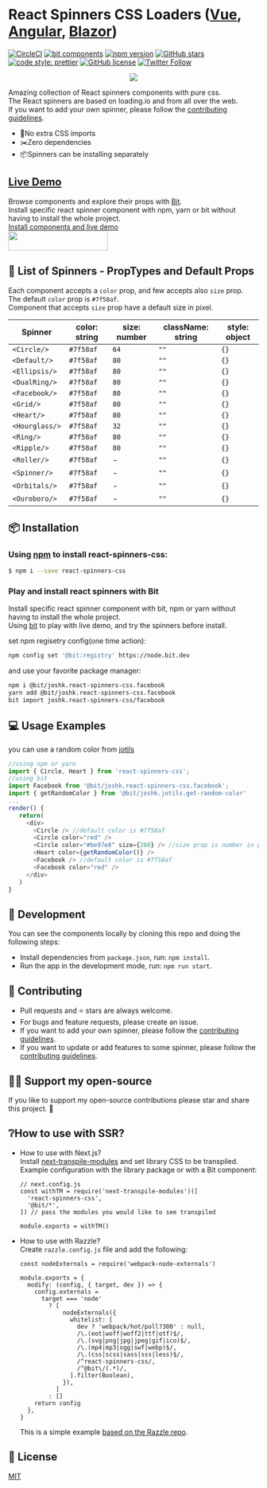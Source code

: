 # React Spinners CSS Loaders ([Vue](https://github.com/JoshK2/vue-spinners-css), [Angular](https://github.com/JoshK2/ng-spinners), [Blazor](https://github.com/ayodejii/blazor-spinner-css))

[![CircleCI](https://circleci.com/gh/JoshK2/react-spinners-css.svg?style=svg)](https://circleci.com/gh/JoshK2/react-spinners-css)
[![bit components](https://img.shields.io/badge/dynamic/json.svg?color=6e3991&label=bit%20components&query=payload.totalComponents&url=https%3A%2F%2Fapi.bit.dev%2Fscope%2Fjoshk%2Freact-spinners-css)](https://bit.dev/joshk/react-spinners-css)
[![npm version](https://badge.fury.io/js/react-spinners-css.svg)](https://www.npmjs.com/package/react-spinners-css)
[![GitHub stars](https://img.shields.io/github/stars/joshk2/react-spinners-css)](https://github.com/JoshK2/react-spinners-css/stargazers)
[![code style: prettier](https://img.shields.io/badge/code_style-prettier-ff69b4.svg)](https://github.com/prettier/prettier)
[![GitHub license](https://img.shields.io/badge/license-MIT-blue.svg)](https://raw.githubusercontent.com/JoshK2/react-spinners-css/master/LICENSE)
[![Twitter Follow](https://img.shields.io/twitter/follow/joshkuttler)](https://twitter.com/JoshKuttler)

<p align="center">
  <a href="https://bit.dev/joshk/react-spinners-css"><img src="https://i.imagesup.co/images2/1d67baaff0ba984979234d95271099843299dda1.gif"></a>
</p>

Amazing collection of React spinners components with pure css.  
The React spinners are based on loading.io and from all over the web.  
If you want to add your own spinner, please follow the [contributing guidelines](CONTRIBUTING.md).

- 💅No extra CSS imports
- ✂️Zero dependencies
- 📦Spinners can be installing separately

## [Live Demo](https://bit.dev/joshk/react-spinners-css)

Browse components and explore their props with [Bit](https://bit.dev/joshk/react-spinners-css).  
Install specific react spinner component with npm, yarn or bit without having to install the whole project.  
[Install components and live demo](https://bit.dev/joshk/react-spinners-css)  
<a href="https://bit.dev/joshk/react-spinners-css" target="_blank"><img width="200" height="39" src="https://i.imagesup.co/images2/4a64f008951cd66e56d4f1e0141a27df584a1e94.png"></a>

## 🚀 List of Spinners - PropTypes and Default Props

Each component accepts a `color` prop, and few accepts also `size` prop.  
The default `color` prop is `#7f58af`.  
Component that accepts `size` prop have a default size in pixel.

| Spinner        | color: string | size: number | className: string | style: object |
| -------------- | ------------- | ------------ | ----------------- | ------------- |
| `<Circle/>`    | `#7f58af`     | `64`         | `""`              | `{}`          |
| `<Default/>`   | `#7f58af`     | `80`         | `""`              | `{}`          |
| `<Ellipsis/>`  | `#7f58af`     | `80`         | `""`              | `{}`          |
| `<DualRing/>`  | `#7f58af`     | `80`         | `""`              | `{}`          |
| `<Facebook/>`  | `#7f58af`     | `80`         | `""`              | `{}`          |
| `<Grid/>`      | `#7f58af`     | `80`         | `""`              | `{}`          |
| `<Heart/>`     | `#7f58af`     | `80`         | `""`              | `{}`          |
| `<Hourglass/>` | `#7f58af`     | `32`         | `""`              | `{}`          |
| `<Ring/>`      | `#7f58af`     | `80`         | `""`              | `{}`          |
| `<Ripple/>`    | `#7f58af`     | `80`         | `""`              | `{}`          |
| `<Roller/>`    | `#7f58af`     | -            | `""`              | `{}`          |
| `<Spinner/>`   | `#7f58af`     | -            | `""`              | `{}`          |
| `<Orbitals/>`  | `#7f58af`     | -            | `""`              | `{}`          |
| `<Ouroboro/>`  | `#7f58af`     | -            | `""`              | `{}`          |

## 📦 Installation

### Using [npm](https://www.npmjs.com/package/react-spinners-css) to install react-spinners-css:

```bash
$ npm i --save react-spinners-css
```

### Play and install react spinners with Bit

Install specific react spinner component with bit, npm or yarn without having to install the whole project.  
Using [bit](https://bit.dev/joshk/react-spinners-css) to play with live demo, and try the spinners before install.

set npm regisetry config(one time action):

```bash
npm config set '@bit:registry' https://node.bit.dev
```

and use your favorite package manager:

```bash
npm i @bit/joshk.react-spinners-css.facebook
yarn add @bit/joshk.react-spinners-css.facebook
bit import joshk.react-spinners-css/facebook
```

## 💻 Usage Examples

you can use a random color from [jotils](https://bit.dev/joshk/jotils/get-random-color)

```javascript
//using npm or yarn
import { Circle, Heart } from 'react-spinners-css';
//using bit
import Facebook from '@bit/joshk.react-spinners-css.facebook';
import { getRandomColor } from '@bit/joshk.jotils.get-random-color'
...
render() {
   return(
     <div>
       <Circle /> //default color is #7f58af
       <Circle color="red" />
       <Circle color="#be97e8" size={200} /> //size prop is number in pixel
       <Heart color={getRandomColor()} />
       <Facebook /> //default color is #7f58af
       <Facebook color="red" />
     </div>
   )
}
```

## 👾 Development

You can see the components locally by cloning this repo and doing the following steps:

- Install dependencies from `package.json`, run: `npm install`.
- Run the app in the development mode, run: `npm run start`.

## 🙌 Contributing

- Pull requests and ⭐ stars are always welcome.
- For bugs and feature requests, please create an issue.
- If you want to add your own spinner, please follow the [contributing guidelines](CONTRIBUTING.md).
- If you want to update or add features to some spinner, please follow the [contributing guidelines](CONTRIBUTING.md).

## 👏🏻 Support my open-source

If you like to support my open-source contributions please star and share this project. 💫

## ❔How to use with SSR?

- How to use with Next.js?  
  Install [next-transpile-modules](https://www.npmjs.com/package/next-transpile-modules) and set library CSS to be transpiled.  
  Example configuration with the library package or with a Bit component:

  ```
  // next.config.js
  const withTM = require('next-transpile-modules')([
    'react-spinners-css',
    '@bit/*',
  ]) // pass the modules you would like to see transpiled

  module.exports = withTM()
  ```

- How to use with Razzle?  
  Create `razzle.config.js` file and add the following:

  ```
  const nodeExternals = require('webpack-node-externals')

  module.exports = {
    modify: (config, { target, dev }) => {
      config.externals =
        target === 'node'
          ? [
              nodeExternals({
                whitelist: [
                  dev ? 'webpack/hot/poll?300' : null,
                  /\.(eot|woff|woff2|ttf|otf)$/,
                  /\.(svg|png|jpg|jpeg|gif|ico)$/,
                  /\.(mp4|mp3|ogg|swf|webp)$/,
                  /\.(css|scss|sass|sss|less)$/,
                  /^react-spinners-css/,
                  /^@bit\/(.*)/,
                ].filter(Boolean),
              }),
            ]
          : []
      return config
    },
  }

  ```

  This is a simple example [based on the Razzle repo](https://github.com/jaredpalmer/razzle/issues/689).

## 📄 License

[MIT](https://github.com/JoshK2/react-spinners-css/blob/master/LICENSE)
